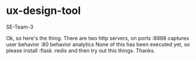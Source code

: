 # ux-design-tool
SE-Team-3

Ok, so here's the thing.
There are two http servers, on ports
	:8888	captures user behavior
	:80		behavior analytics
None of this has been executed yet, so please install
 	:flask
 	:redis
and then try out this things.
Thanks.
